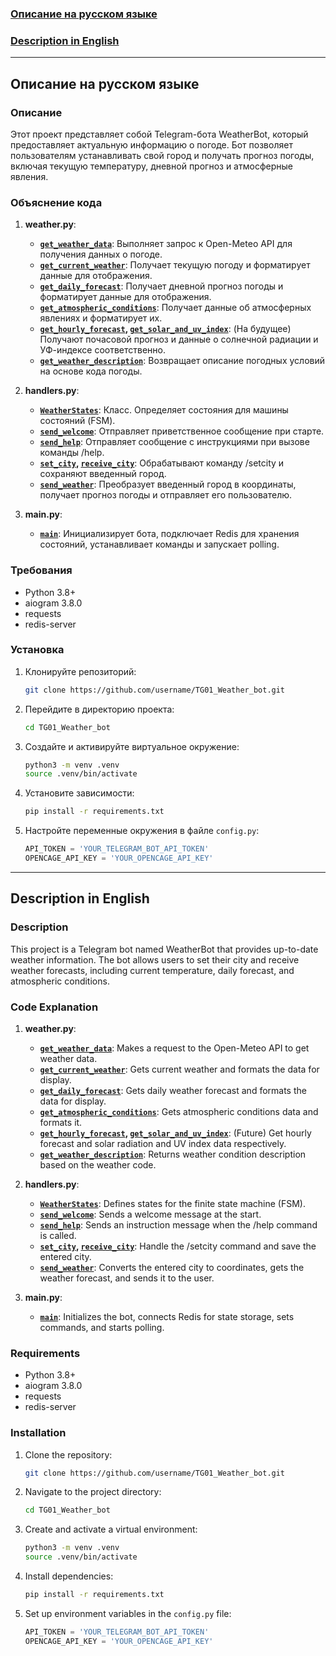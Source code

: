 ### [Описание на русском языке](#русский)

### [Description in English](#english)


---

## <a name="русский"></a>Описание на русском языке

### Описание

Этот проект представляет собой Telegram-бота WeatherBot, который предоставляет актуальную информацию о погоде. Бот позволяет пользователям устанавливать свой город и получать прогноз погоды, включая текущую температуру, дневной прогноз и атмосферные явления.

### Объяснение кода

1. **weather.py**:
    * **[`get_weather_data`](weather.py#L4)**: Выполняет запрос к Open-Meteo API для получения данных о погоде.
    * **[`get_current_weather`](weather.py#L10)**: Получает текущую погоду и форматирует данные для отображения.
    * **[`get_daily_forecast`](weather.py#L24)**: Получает дневной прогноз погоды и форматирует данные для отображения.
    * **[`get_atmospheric_conditions`](weather.py#L40)**: Получает данные об атмосферных явлениях и форматирует их.
    * **[`get_hourly_forecast`](weather.py#L58), [`get_solar_and_uv_index`](weather.py#L76)**: (На будущее) Получают почасовой прогноз и данные о солнечной радиации и УФ-индексе соответственно.
    * **[`get_weather_description`](weather.py#L91)**: Возвращает описание погодных условий на основе кода погоды.

2. **handlers.py**:
    * **[`WeatherStates`](handlers.py#L14)**: Класс. Определяет состояния для машины состояний (FSM).
    * **[`send_welcome`](handlers.py#L19)**: Отправляет приветственное сообщение при старте.
    * **[`send_help`](handlers.py#L29)**: Отправляет сообщение с инструкциями при вызове команды /help.
    * **[`set_city`](handlers.py#L38), [`receive_city`](handlers.py#L45)**: Обрабатывают команду /setcity и сохраняют введенный город.
    * **[`send_weather`](handlers.py#L55)**: Преобразует введенный город в координаты, получает прогноз погоды и отправляет его пользователю.

3. **main.py**:
    * **[`main`](main.py#L9)**: Инициализирует бота, подключает Redis для хранения состояний, устанавливает команды и запускает polling.

### Требования

- Python 3.8+
- aiogram 3.8.0
- requests
- redis-server

### Установка

1. Клонируйте репозиторий:
    ```sh
    git clone https://github.com/username/TG01_Weather_bot.git
    ```
2. Перейдите в директорию проекта:
    ```sh
    cd TG01_Weather_bot
    ```
3. Создайте и активируйте виртуальное окружение:
    ```sh
    python3 -m venv .venv
    source .venv/bin/activate
    ```
4. Установите зависимости:
    ```sh
    pip install -r requirements.txt
    ```
5. Настройте переменные окружения в файле `config.py`:

    ```python
   API_TOKEN = 'YOUR_TELEGRAM_BOT_API_TOKEN'
   OPENCAGE_API_KEY = 'YOUR_OPENCAGE_API_KEY'
    ```

---

## <a name="english"></a>Description in English

### Description

This project is a Telegram bot named WeatherBot that provides up-to-date weather information. The bot allows users to set their city and receive weather forecasts, including current temperature, daily forecast, and atmospheric conditions.

### Code Explanation

1. **weather.py**:
    * **[`get_weather_data`](weather.py#L4)**: Makes a request to the Open-Meteo API to get weather data.
    * **[`get_current_weather`](weather.py#L10)**: Gets current weather and formats the data for display.
    * **[`get_daily_forecast`](weather.py#L24)**: Gets daily weather forecast and formats the data for display.
    * **[`get_atmospheric_conditions`](weather.py#L40)**: Gets atmospheric conditions data and formats it.
    * **[`get_hourly_forecast`](weather.py#L58), [`get_solar_and_uv_index`](weather.py#L76)**: (Future) Get hourly forecast and solar radiation and UV index data respectively.
    * **[`get_weather_description`](weather.py#L91)**: Returns weather condition description based on the weather code.

2. **handlers.py**:
    * **[`WeatherStates`](handlers.py#L14)**: Defines states for the finite state machine (FSM).
    * **[`send_welcome`](handlers.py#L19)**: Sends a welcome message at the start.
    * **[`send_help`](handlers.py#L29)**: Sends an instruction message when the /help command is called.
    * **[`set_city`](handlers.py#L38), [`receive_city`](handlers.py#L45)**: Handle the /setcity command and save the entered city.
    * **[`send_weather`](handlers.py#L55)**: Converts the entered city to coordinates, gets the weather forecast, and sends it to the user.

3. **main.py**:
    * **[`main`](main.py#L9)**: Initializes the bot, connects Redis for state storage, sets commands, and starts polling.

### Requirements

- Python 3.8+
- aiogram 3.8.0
- requests
- redis-server

### Installation

1. Clone the repository:
    ```sh
    git clone https://github.com/username/TG01_Weather_bot.git
    ```
2. Navigate to the project directory:
    ```sh
    cd TG01_Weather_bot
    ```
3. Create and activate a virtual environment:
    ```sh
    python3 -m venv .venv
    source .venv/bin/activate
    ```
4. Install dependencies:
    ```sh
    pip install -r requirements.txt
    ```
5. Set up environment variables in the `config.py` file:

    ```python
   API_TOKEN = 'YOUR_TELEGRAM_BOT_API_TOKEN'
   OPENCAGE_API_KEY = 'YOUR_OPENCAGE_API_KEY'
    ```
